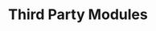 ---
title: Third Party Modules
description: 
weight: 100
menu:
  docs:
    parent: NGINX Ingress Controller
---